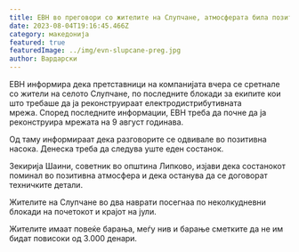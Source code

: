 ```yaml
---
title: ЕВН во преговори со жителите на Слупчане, атмосферата била позитивна
date: 2023-08-04T19:16:45.466Z
category: македонија
featured: true
featuredImage: ../img/evn-slupcane-preg.jpg
author: Вардарски
---
```

<!--StartFragment-->

ЕВН информира дека претставници на компанијата вчера се сретнале со жители на селото Слупчане, по последните блокади за екипите кои што требаше да ја реконструираат електродистрибутивната мрежа. Според последните информации, ЕВН треба да почне да ја реконструира мрежата на 9 август годинава.

Од таму информираат дека разговорите се одвивале во позитивна насока. Денеска треба да следува уште еден состанок.

Зекирија Шаини, советник во општина Липково, изјави дека состанокот поминал во позитивна атмосфера и дека останува да се договорат техничките детали.

Жителите на Слупчане во два наврати посегнаа по неколкудневни блокади на почетокот и крајот на јули.

Жителите имаат повеќе барања, меѓу нив и барање сметките да не им бидат повисоки од 3.000 денари.

<!--EndFragment-->